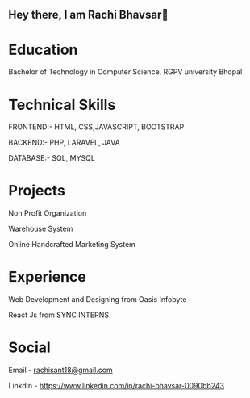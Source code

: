 ## Hey there, I am Rachi Bhavsar👋


# Education 

Bachelor of Technology in Computer Science, RGPV university Bhopal 


# Technical Skills 

FRONTEND:- HTML, CSS,JAVASCRIPT, BOOTSTRAP

BACKEND:- PHP, LARAVEL, JAVA

DATABASE:- SQL, MYSQL

# Projects

Non Profit Organization

Warehouse System

Online Handcrafted Marketing System


# Experience

Web Development and Designing from Oasis Infobyte

React Js from SYNC INTERNS




# Social

Email - rachisant18@gmail.com

Linkdin - https://www.linkedin.com/in/rachi-bhavsar-0090bb243

<!--
**RachiBhavsar/RachiBhavsar** is a ✨ _special_ ✨ repository because its `README.md` (this file) appears on your GitHub profile.

Here are some ideas to get you started:

- 🔭 I’m currently working on ...
- 🌱 I’m currently learning ...
- 👯 I’m looking to collaborate on ...
- 🤔 I’m looking for help with ...
- 💬 Ask me about ...
- 📫 How to reach me: ...
- 😄 Pronouns: ...
- ⚡ Fun fact: ...
-->
